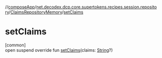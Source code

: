 //[composeApp](../../../index.md)/[net.decodex.dcp.core.supertokens.recipes.session.repository](../index.md)/[ClaimsRepositoryMemory](index.md)/[setClaims](set-claims.md)

# setClaims

[common]\
open suspend override fun [setClaims](set-claims.md)(claims: [String](https://kotlinlang.org/api/latest/jvm/stdlib/kotlin/-string/index.html)?)
